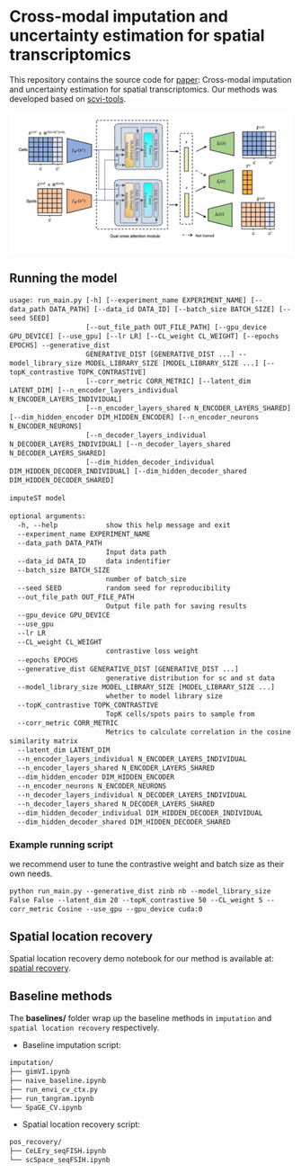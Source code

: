 # Cross-modal imputation and uncertainty estimation for spatial transcriptomics
This repository contains the source code for [paper](https://openreview.net/forum?id=7QZ65OECUt): Cross-modal imputation and uncertainty estimation for spatial transcriptomics. Our methods was developed based on [scvi-tools](https://docs.scvi-tools.org/en/stable/tutorials/index_dev.html).

![image text](./figs/model_arch.jpg "overview of our proposed method")

## Running the model
```
usage: run_main.py [-h] [--experiment_name EXPERIMENT_NAME] [--data_path DATA_PATH] [--data_id DATA_ID] [--batch_size BATCH_SIZE] [--seed SEED]
                   [--out_file_path OUT_FILE_PATH] [--gpu_device GPU_DEVICE] [--use_gpu] [--lr LR] [--CL_weight CL_WEIGHT] [--epochs EPOCHS] --generative_dist
                   GENERATIVE_DIST [GENERATIVE_DIST ...] --model_library_size MODEL_LIBRARY_SIZE [MODEL_LIBRARY_SIZE ...] [--topK_contrastive TOPK_CONTRASTIVE]
                   [--corr_metric CORR_METRIC] [--latent_dim LATENT_DIM] [--n_encoder_layers_individual N_ENCODER_LAYERS_INDIVIDUAL]
                   [--n_encoder_layers_shared N_ENCODER_LAYERS_SHARED] [--dim_hidden_encoder DIM_HIDDEN_ENCODER] [--n_encoder_neurons N_ENCODER_NEURONS]
                   [--n_decoder_layers_individual N_DECODER_LAYERS_INDIVIDUAL] [--n_decoder_layers_shared N_DECODER_LAYERS_SHARED]
                   [--dim_hidden_decoder_individual DIM_HIDDEN_DECODER_INDIVIDUAL] [--dim_hidden_decoder_shared DIM_HIDDEN_DECODER_SHARED]

imputeST model

optional arguments:
  -h, --help            show this help message and exit
  --experiment_name EXPERIMENT_NAME
  --data_path DATA_PATH
                        Input data path
  --data_id DATA_ID     data indentifier
  --batch_size BATCH_SIZE
                        number of batch_size
  --seed SEED           random seed for reproducibility
  --out_file_path OUT_FILE_PATH
                        Output file path for saving results
  --gpu_device GPU_DEVICE
  --use_gpu
  --lr LR
  --CL_weight CL_WEIGHT
                        contrastive loss weight
  --epochs EPOCHS
  --generative_dist GENERATIVE_DIST [GENERATIVE_DIST ...]
                        generative distribution for sc and st data
  --model_library_size MODEL_LIBRARY_SIZE [MODEL_LIBRARY_SIZE ...]
                        whether to model library size
  --topK_contrastive TOPK_CONTRASTIVE
                        TopK cells/spots pairs to sample from
  --corr_metric CORR_METRIC
                        Metrics to calculate correlation in the cosine similarity matrix
  --latent_dim LATENT_DIM
  --n_encoder_layers_individual N_ENCODER_LAYERS_INDIVIDUAL
  --n_encoder_layers_shared N_ENCODER_LAYERS_SHARED
  --dim_hidden_encoder DIM_HIDDEN_ENCODER
  --n_encoder_neurons N_ENCODER_NEURONS
  --n_decoder_layers_individual N_DECODER_LAYERS_INDIVIDUAL
  --n_decoder_layers_shared N_DECODER_LAYERS_SHARED
  --dim_hidden_decoder_individual DIM_HIDDEN_DECODER_INDIVIDUAL
  --dim_hidden_decoder_shared DIM_HIDDEN_DECODER_SHARED
```

### Example running script
we recommend user to tune the contrastive weight and batch size as their own needs.
```
python run_main.py --generative_dist zinb nb --model_library_size False False --latent_dim 20 --topK_contrastive 50 --CL_weight 5 --corr_metric Cosine --use_gpu --gpu_device cuda:0
```


## Spatial location recovery
Spatial location recovery demo notebook for our method is available at: [spatial recovery](./src/pos_recovery.ipynb).

## Baseline methods
The **baselines/** folder wrap up the baseline methods in `imputation` and `spatial location recovery` respectively.

* Baseline imputation script:
```
imputation/
├── gimVI.ipynb
├── naive_baseline.ipynb
├── run_envi_cv_ctx.py
├── run_tangram.ipynb
└── SpaGE_CV.ipynb
```
* Spatial location recovery script:
```
pos_recovery/
├── CeLEry_seqFISH.ipynb
└── scSpace_seqFSIH.ipynb
```
